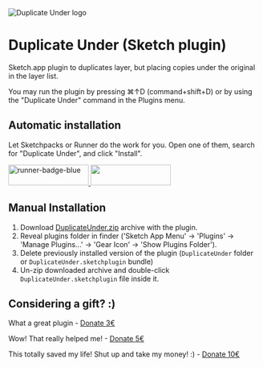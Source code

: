 <img src="https://github.com/oodesign/duplicate-under/blob/master/Images/Hero.png" alt="Duplicate Under logo"/>

# Duplicate Under (Sketch plugin)

Sketch.app plugin to duplicates layer, but placing copies under the original in the layer list. 

You may run the plugin by pressing ⌘↑D (command+shift+D) or by using the "Duplicate Under" command in the Plugins menu.

## Automatic installation

Let Sketchpacks or Runner do the work for you. Open one of them, search for "Duplicate Under", and click "Install".

<a href="http://bit.ly/SketchRunnerWebsite">
	<img width="160" height="41" src="http://bit.ly/RunnerBadgeBlue" alt="runner-badge-blue">
</a>

<!-- <a href="https://sketchpacks.com/oodesign/merge-duplicate-symbols/install">
	<img width="160" height="41" src="http://sketchpacks-com.s3.amazonaws.com/assets/badges/sketchpacks-badge-install.png" >
</a> -->

<a href="https://www.paypal.me/oodesign">
	<img width="160" height="41" src="https://github.com/oodesign/icon-tools/blob/master/Images/paypal-badge.png">
</a>

## Manual Installation

1. Download [DuplicateUnder.zip](https://github.com/oodesign/duplicate-under/archive/master.zip) archive with the plugin.
2. Reveal plugins folder in finder ('Sketch App Menu' -> 'Plugins' -> 'Manage Plugins...' -> 'Gear Icon' -> 'Show Plugins Folder').
3. Delete previously installed version of the plugin (`DuplicateUnder` folder or `DuplicateUnder.sketchplugin` bundle)
4. Un-zip downloaded archive and double-click `DuplicateUnder.sketchplugin` file inside it.


## Considering a gift? :)
What a great plugin - <a href="https://www.paypal.me/oodesign/3" target="_blank">Donate 3€</a>

Wow! That really helped me! - <a href="https://www.paypal.me/oodesign/5" target="_blank">Donate 5€</a>

This totally saved my life! Shut up and take my money! :) - <a href="https://www.paypal.me/oodesign/10" target="_blank">Donate 10€</a>